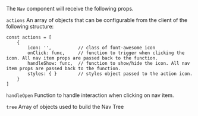 The `Nav` component will receive the following props.

`actions`
An array of objects that can be configurable from the client of the following structure:

```
const actions = [
    {
        icon: '',          // class of font-awesome icon
        onClick: func,     // function to trigger when clicking the icon. All nav item props are passed back to the function.
        handleShow: func,  // function to show/hide the icon. All nav item props are passed back to the function.
        styles: { }        // styles object passed to the action icon.
    }
]
```

`handleOpen`
Function to handle interaction when clicking on nav item.

`tree`
Array of objects used to build the Nav Tree
